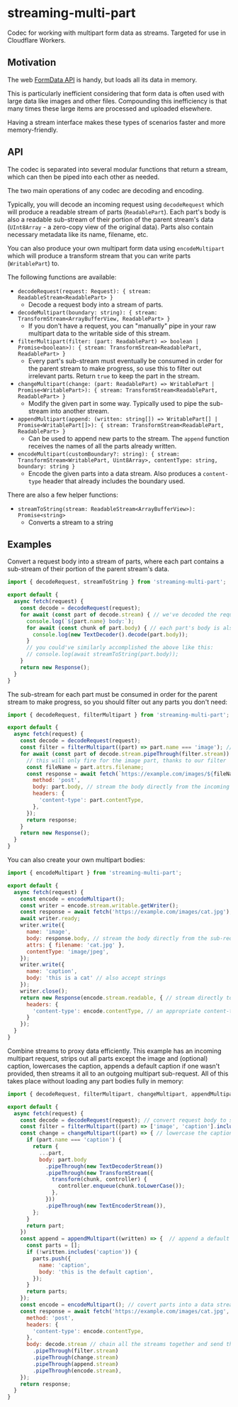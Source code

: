 # streaming-multi-part
Codec for working with multipart form data as streams. Targeted for use in Cloudflare Workers.

## Motivation
The web [FormData API](https://developer.mozilla.org/en-US/docs/Web/API/FormData) is handy, but loads all its data in memory.

This is particularly inefficient considering that form data is often used with large data like images and other files.
Compounding this inefficiency is that many times these large items are processed and uploaded elsewhere.

Having a stream interface makes these types of scenarios faster and more memory-friendly.

## API
The codec is separated into several modular functions that return a stream, which can then be piped into each other as needed.

The two main operations of any codec are decoding and encoding.

Typically, you will decode an incoming request using `decodeRequest` which will produce a readable stream of parts (`ReadablePart`).
Each part's body is also a readable sub-stream of their portion of the parent stream's data (`UInt8Array` - a zero-copy view of the original data).
Parts also contain necessary metadata like its name, filename, etc.

You can also produce your own multipart form data using `encodeMultipart` which will produce a transform stream that you can write parts (`WritablePart`) to.

The following functions are available:

- `decodeRequest(request: Request): { stream: ReadableStream<ReadablePart> }`
  - Decode a request body into a stream of parts.
- `decodeMultipart(boundary: string): { stream: TransformStream<ArrayBufferView, ReadablePart> }`
  - If you don't have a request, you can "manually" pipe in your raw multipart data to the writable side of this stream.
- `filterMultipart(filter: (part: ReadablePart) => boolean | Promise<boolean>): { stream: TransformStream<ReadablePart, ReadablePart> }`
  - Every part's sub-stream must eventually be consumed in order for the parent stream to make progress, so use this to filter out irrelevant parts. Return `true` to keep the part in the stream.
- `changeMultipart(change: (part: ReadablePart) => WritablePart | Promise<WritablePart>): { stream: TransformStream<ReadablePart, ReadablePart> }`
  - Modify the given part in some way. Typically used to pipe the sub-stream into another stream.
- `appendMultipart(append: (written: string[]) => WritablePart[] | Promise<WritablePart[]>): { stream: TransformStream<ReadablePart, ReadablePart> }`
  - Can be used to append new parts to the stream. The `append` function receives the names of all the parts already written.
- `encodeMultipart(customBoundary?: string): { stream: TransformStream<WritablePart, Uint8Array>, contentType: string, boundary: string }`
  - Encode the given parts into a data stream. Also produces a `content-type` header that already includes the boundary used.

There are also a few helper functions:
- `streamToString(stream: ReadableStream<ArrayBufferView>): Promise<string>`
  - Converts a stream to a string

## Examples

Convert a request body into a stream of parts, where each part contains a sub-stream of their portion of the parent stream's data.
```javascript
import { decodeRequest, streamToString } from 'streaming-multi-part';

export default {
  async fetch(request) {
    const decode = decodeRequest(request);
    for await (const part of decode.stream) { // we've decoded the request body into a stream of parts
      console.log(`${part.name} body:`);
      for await (const chunk of part.body) { // each part's body is also a sub-stream of their portion of the parent stream's data
        console.log(new TextDecoder().decode(part.body));
      }
      // you could've similarly accomplished the above like this:
      // console.log(await streamToString(part.body));
    }
    return new Response();
  }
}
```

The sub-stream for each part must be consumed in order for the parent stream to make progress, so you should filter out any parts you don't need:
```javascript
import { decodeRequest, filterMultipart } from 'streaming-multi-part';

export default {
  async fetch(request) {
    const decode = decodeRequest(request);
    const filter = filterMultipart((part) => part.name === 'image'); // return true for the parts you're interested in
    for await (const part of decode.stream.pipeThrough(filter.stream)) { // send the parts through the filter
      // this will only fire for the image part, thanks to our filter
      const fileName = part.attrs.filename;
      const response = await fetch(`https://example.com/images/${fileName}`, {
        method: 'post',
        body: part.body, // stream the body directly from the incoming request to the outgoing sub-request
        headers: {
          'content-type': part.contentType,
        },
      });
      return response;
    }
    return new Response();
  }
}
```

You can also create your own multipart bodies:
```javascript
import { encodeMultipart } from 'streaming-multi-part';

export default {
  async fetch(request) {
    const encode = encodeMultipart();
    const writer = encode.stream.writable.getWriter();
    const response = await fetch('https://example.com/images/cat.jpg');
    await writer.ready;
    writer.write({ 
      name: 'image', 
      body: response.body, // stream the body directly from the sub-request
      attrs: { filename: 'cat.jpg' },
      contentType: 'image/jpeg',
    });
    writer.write({ 
      name: 'caption', 
      body: 'this is a cat' // also accept strings
    });
    writer.close();
    return new Response(encode.stream.readable, { // stream directly to the response
      headers: {
        'content-type': encode.contentType, // an appropriate content-type header with the boundary is provided for you
      }
    });
  }
}
```
Combine streams to proxy data efficiently. This example has an incoming multipart request, strips out all parts except the image and (optional) caption, lowercases the caption, appends a default caption if one wasn't provided, then streams it all to an outgoing multipart sub-request. All of this takes place without loading any part bodies fully in memory:
```javascript
import { decodeRequest, filterMultipart, changeMultipart, appendMultipart, encodeMultipart } from 'streaming-multi-part';

export default {
  async fetch(request) {
    const decode = decodeRequest(request); // convert request body to stream of parts
    const filter = filterMultipart((part) => ['image', 'caption'].includes(part.name)); // we're only interested in the image and caption
    const change = changeMultipart((part) => { // lowercase the caption
      if (part.name === 'caption') {
        return {
          ...part,
          body: part.body
            .pipeThrough(new TextDecoderStream())
            .pipeThrough(new TransformStream({
              transform(chunk, controller) {
                controller.enqueue(chunk.toLowerCase());
              },
            }))
            .pipeThrough(new TextEncoderStream()),
        };
      }
      return part;
    })
    const append = appendMultipart((written) => {  // append a default caption if one wasn't provided
      const parts = [];
      if (!written.includes('caption')) {
        parts.push({
          name: 'caption',
          body: 'this is the default caption',
        });
      }
      return parts;
    });
    const encode = encodeMultipart(); // covert parts into a data stream
    const response = await fetch('https://example.com/images/cat.jpg', {
      method: 'post',
      headers: {
        'content-type': encode.contentType,
      },
      body: decode.stream // chain all the streams together and send the data directly to the sub-request
        .pipeThrough(filter.stream)
        .pipeThrough(change.stream)
        .pipeThrough(append.stream)
        .pipeThrough(encode.stream),
    });
    return response;
  }
}
```
